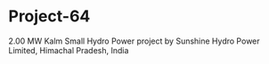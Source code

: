 # Project-64
2.00 MW Kalm Small Hydro Power project by Sunshine Hydro Power Limited, Himachal Pradesh, India
